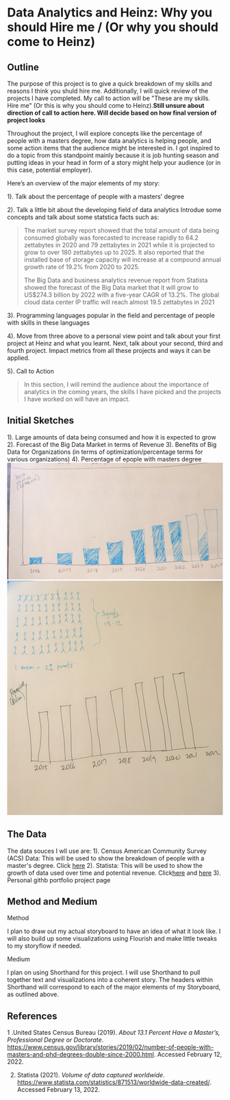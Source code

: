 # Data Analytics and Heinz: Why you should Hire me / (Or why you should come to Heinz)

## Outline
The purpose of this project is to give a quick breakdown of my skills and reasons I think you shuld hire me. Additionally, I will quick review of the projects I have completed. My call to action will be "These are my skills. Hire me" (Or this is why you should come to Heinz).**Still unsure about direction of call to action here. Will decide based on how final version of project looks** 

Throughout the project, I will explore concepts like the percentage of people with a masters degree, how data analytics is helping people, and some action items that the audience might be interested in. I got inspired to do a topic from this standpoint mainly because it is job hunting season and putting ideas in your head in form of a story might help your audience (or in this case, potential employer).

Here’s an overview of the major elements of my story:

1). Talk about the percentage of people with a masters' degree

2). Talk a little bit about the developing field of data analytics
  Introdue some concepts and talk about some statstica facts such as:
  > The market survey report showed that the total amount of data being consumed globally was forecasted to increase rapidly to 64.2 zettabytes in 2020 and 79 zettabytes in 2021 while it is projected to grow to over 180 zettabytes up to 2025. It also reported that the installed base of storage capacity will increase at a compound annual growth rate of 19.2% from 2020 to 2025.
  > 
  >The Big Data and business analytics revenue report from Statista showed the forecast of the Big Data market that it will grow to US$274.3 billion by 2022 with a five-year CAGR of 13.2%. The global cloud data center IP traffic will reach almost 19.5 zettabytes in 2021

3). Programming languages popular in the field and percentage of people with skills in these languages

4). Move from three above to a personal view point and talk about your first project at Heinz and what you learnt. Next, talk about your second, third and fourth project. Impact metrics from all these projects and ways it can be applied.

5). Call to Action
> In this section, I will remind the audience about the importance of analytics in the coming years, the skills I have picked and the projects I have worked on will have an impact.


## Initial Sketches
1). Large amounts of data being consumed and how it is expected to grow
2). Forecast of the Big Data Market in terms of Revenue
3). Benefits of Big Data for Organizations (in terms of optimization/percentage terms for various organizations)
4). Percentage of epople with masters degree
![](PXL_20220214_043659329_2.jpg)
![](PXL_20220214_043739410_2.jpg)

## The Data

The data souces I wll use are:
1). Census American Community Survey (ACS) Data: This will be used to show the breakdown of people with a master's degree. Click [here](https://www.census.gov/library/stories/2019/02/number-of-people-with-masters-and-phd-degrees-double-since-2000.html)
2). Statista: This will be used to show the growth of data used over time and potential revenue. Click[here](https://www.statista.com/statistics/871513/worldwide-data-created/) and [here](https://www.statista.com/statistics/551501/worldwide-big-data-business-analytics-revenue/)
3). Personal githb portfolio project page

## Method and Medium
Method

I plan to draw out my actual storyboard to have an idea of what it look like. I will also build up some visualizations using Flourish and make little tweaks to my storyflow if needed.

Medium

I plan on using Shorthand for this project. I will use Shorthand to pull together text and visualizations into a coherent story. The headers within Shorthand will correspond to each of the major elements of my Storyboard, as outlined above.

## References
1 .United States Census Bureau (2019). _About 13.1 Percent Have a Master’s, Professional Degree or Doctorate_. https://www.census.gov/library/stories/2019/02/number-of-people-with-masters-and-phd-degrees-double-since-2000.html. Accessed February 12, 2022.

2. Statista (2021). _Volume of data captured worldwide_. https://www.statista.com/statistics/871513/worldwide-data-created/. Accessed February 13, 2022.



